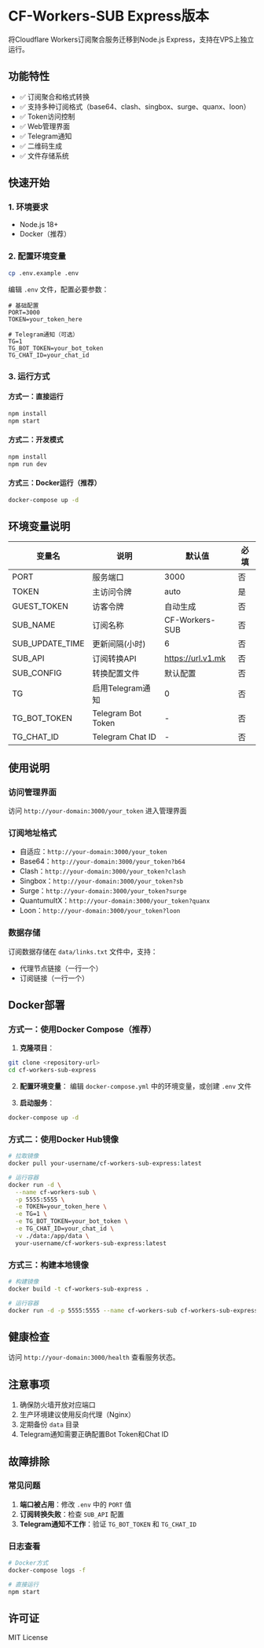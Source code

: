 # CF-Workers-SUB Express版本

将Cloudflare Workers订阅聚合服务迁移到Node.js Express，支持在VPS上独立运行。

## 功能特性

- ✅ 订阅聚合和格式转换
- ✅ 支持多种订阅格式（base64、clash、singbox、surge、quanx、loon）
- ✅ Token访问控制
- ✅ Web管理界面
- ✅ Telegram通知
- ✅ 二维码生成
- ✅ 文件存储系统

## 快速开始

### 1. 环境要求

- Node.js 18+
- Docker（推荐）

### 2. 配置环境变量

```bash
cp .env.example .env
```

编辑 `.env` 文件，配置必要参数：

```env
# 基础配置
PORT=3000
TOKEN=your_token_here

# Telegram通知（可选）
TG=1
TG_BOT_TOKEN=your_bot_token
TG_CHAT_ID=your_chat_id
```

### 3. 运行方式

#### 方式一：直接运行
```bash
npm install
npm start
```

#### 方式二：开发模式
```bash
npm install
npm run dev
```

#### 方式三：Docker运行（推荐）
```bash
docker-compose up -d
```

## 环境变量说明

| 变量名 | 说明 | 默认值 | 必填 |
|--------|------|--------|------|
| PORT | 服务端口 | 3000 | 否 |
| TOKEN | 主访问令牌 | auto | 是 |
| GUEST_TOKEN | 访客令牌 | 自动生成 | 否 |
| SUB_NAME | 订阅名称 | CF-Workers-SUB | 否 |
| SUB_UPDATE_TIME | 更新间隔(小时) | 6 | 否 |
| SUB_API | 订阅转换API | https://url.v1.mk | 否 |
| SUB_CONFIG | 转换配置文件 | 默认配置 | 否 |
| TG | 启用Telegram通知 | 0 | 否 |
| TG_BOT_TOKEN | Telegram Bot Token | - | 否 |
| TG_CHAT_ID | Telegram Chat ID | - | 否 |

## 使用说明

### 访问管理界面

访问 `http://your-domain:3000/your_token` 进入管理界面

### 订阅地址格式

- 自适应：`http://your-domain:3000/your_token`
- Base64：`http://your-domain:3000/your_token?b64`
- Clash：`http://your-domain:3000/your_token?clash`
- Singbox：`http://your-domain:3000/your_token?sb`
- Surge：`http://your-domain:3000/your_token?surge`
- QuantumultX：`http://your-domain:3000/your_token?quanx`
- Loon：`http://your-domain:3000/your_token?loon`

### 数据存储

订阅数据存储在 `data/links.txt` 文件中，支持：
- 代理节点链接（一行一个）
- 订阅链接（一行一个）

## Docker部署

### 方式一：使用Docker Compose（推荐）

1. **克隆项目**：
```bash
git clone <repository-url>
cd cf-workers-sub-express
```

2. **配置环境变量**：
编辑 `docker-compose.yml` 中的环境变量，或创建 `.env` 文件

3. **启动服务**：
```bash
docker-compose up -d
```

### 方式二：使用Docker Hub镜像

```bash
# 拉取镜像
docker pull your-username/cf-workers-sub-express:latest

# 运行容器
docker run -d \
  --name cf-workers-sub \
  -p 5555:5555 \
  -e TOKEN=your_token_here \
  -e TG=1 \
  -e TG_BOT_TOKEN=your_bot_token \
  -e TG_CHAT_ID=your_chat_id \
  -v ./data:/app/data \
  your-username/cf-workers-sub-express:latest
```

### 方式三：构建本地镜像

```bash
# 构建镜像
docker build -t cf-workers-sub-express .

# 运行容器
docker run -d -p 5555:5555 --name cf-workers-sub cf-workers-sub-express
```

## 健康检查

访问 `http://your-domain:3000/health` 查看服务状态。

## 注意事项

1. 确保防火墙开放对应端口
2. 生产环境建议使用反向代理（Nginx）
3. 定期备份 `data` 目录
4. Telegram通知需要正确配置Bot Token和Chat ID

## 故障排除

### 常见问题

1. **端口被占用**：修改 `.env` 中的 `PORT` 值
2. **订阅转换失败**：检查 `SUB_API` 配置
3. **Telegram通知不工作**：验证 `TG_BOT_TOKEN` 和 `TG_CHAT_ID`

### 日志查看

```bash
# Docker方式
docker-compose logs -f

# 直接运行
npm start
```

## 许可证

MIT License
